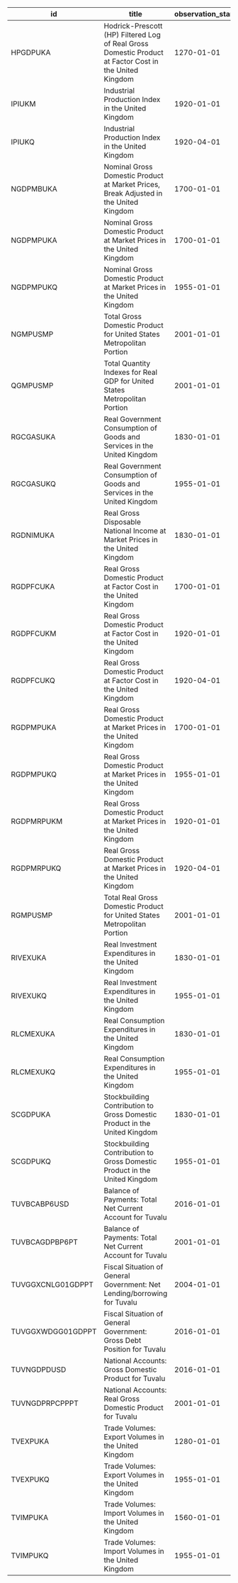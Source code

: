 | id                | title                                                                                                  | observation_start   | observation_end   |
|-------------------|--------------------------------------------------------------------------------------------------------|---------------------|-------------------|
| HPGDPUKA          | Hodrick-Prescott (HP) Filtered Log of Real Gross Domestic Product at Factor Cost in the United Kingdom | 1270-01-01          | 2016-01-01        |
| IPIUKM            | Industrial Production Index in the United Kingdom                                                      | 1920-01-01          | 2017-01-01        |
| IPIUKQ            | Industrial Production Index in the United Kingdom                                                      | 1920-04-01          | 2016-10-01        |
| NGDPMBUKA         | Nominal Gross Domestic Product at Market Prices, Break Adjusted in the United Kingdom                  | 1700-01-01          | 2016-01-01        |
| NGDPMPUKA         | Nominal Gross Domestic Product at Market Prices in the United Kingdom                                  | 1700-01-01          | 2016-01-01        |
| NGDPMPUKQ         | Nominal Gross Domestic Product at Market Prices in the United Kingdom                                  | 1955-01-01          | 2016-10-01        |
| NGMPUSMP          | Total Gross Domestic Product for United States Metropolitan Portion                                    | 2001-01-01          | 2021-01-01        |
| QGMPUSMP          | Total Quantity Indexes for Real GDP for United States Metropolitan Portion                             | 2001-01-01          | 2021-01-01        |
| RGCGASUKA         | Real Government Consumption of Goods and Services in the United Kingdom                                | 1830-01-01          | 2016-01-01        |
| RGCGASUKQ         | Real Government Consumption of Goods and Services in the United Kingdom                                | 1955-01-01          | 2016-10-01        |
| RGDNIMUKA         | Real Gross Disposable National Income at Market Prices in the United Kingdom                           | 1830-01-01          | 2016-01-01        |
| RGDPFCUKA         | Real Gross Domestic Product at Factor Cost in the United Kingdom                                       | 1700-01-01          | 2016-01-01        |
| RGDPFCUKM         | Real Gross Domestic Product at Factor Cost in the United Kingdom                                       | 1920-01-01          | 1938-12-01        |
| RGDPFCUKQ         | Real Gross Domestic Product at Factor Cost in the United Kingdom                                       | 1920-04-01          | 2016-10-01        |
| RGDPMPUKA         | Real Gross Domestic Product at Market Prices in the United Kingdom                                     | 1700-01-01          | 2016-01-01        |
| RGDPMPUKQ         | Real Gross Domestic Product at Market Prices in the United Kingdom                                     | 1955-01-01          | 2016-10-01        |
| RGDPMRPUKM        | Real Gross Domestic Product at Market Prices in the United Kingdom                                     | 1920-01-01          | 1938-12-01        |
| RGDPMRPUKQ        | Real Gross Domestic Product at Market Prices in the United Kingdom                                     | 1920-04-01          | 2016-10-01        |
| RGMPUSMP          | Total Real Gross Domestic Product for United States Metropolitan Portion                               | 2001-01-01          | 2021-01-01        |
| RIVEXUKA          | Real Investment Expenditures in the United Kingdom                                                     | 1830-01-01          | 2016-01-01        |
| RIVEXUKQ          | Real Investment Expenditures in the United Kingdom                                                     | 1955-01-01          | 2016-10-01        |
| RLCMEXUKA         | Real Consumption Expenditures in the United Kingdom                                                    | 1830-01-01          | 2016-01-01        |
| RLCMEXUKQ         | Real Consumption Expenditures in the United Kingdom                                                    | 1955-01-01          | 2016-10-01        |
| SCGDPUKA          | Stockbuilding Contribution to Gross Domestic Product in the United Kingdom                             | 1830-01-01          | 2016-01-01        |
| SCGDPUKQ          | Stockbuilding Contribution to Gross Domestic Product in the United Kingdom                             | 1955-01-01          | 2016-10-01        |
| TUVBCABP6USD      | Balance of Payments: Total Net Current Account for Tuvalu                                              | 2016-01-01          | 2024-01-01        |
| TUVBCAGDPBP6PT    | Balance of Payments: Total Net Current Account for Tuvalu                                              | 2001-01-01          | 2027-01-01        |
| TUVGGXCNLG01GDPPT | Fiscal Situation of General Government: Net Lending/borrowing for Tuvalu                               | 2004-01-01          | 2027-01-01        |
| TUVGGXWDGG01GDPPT | Fiscal Situation of General Government: Gross Debt Position for Tuvalu                                 | 2016-01-01          | 2024-01-01        |
| TUVNGDPDUSD       | National Accounts: Gross Domestic Product for Tuvalu                                                   | 2016-01-01          | 2024-01-01        |
| TUVNGDPRPCPPPT    | National Accounts: Real Gross Domestic Product for Tuvalu                                              | 2001-01-01          | 2027-01-01        |
| TVEXPUKA          | Trade Volumes: Export Volumes in the United Kingdom                                                    | 1280-01-01          | 2016-01-01        |
| TVEXPUKQ          | Trade Volumes: Export Volumes in the United Kingdom                                                    | 1955-01-01          | 2016-10-01        |
| TVIMPUKA          | Trade Volumes: Import Volumes in the United Kingdom                                                    | 1560-01-01          | 2016-01-01        |
| TVIMPUKQ          | Trade Volumes: Import Volumes in the United Kingdom                                                    | 1955-01-01          | 2016-10-01        |